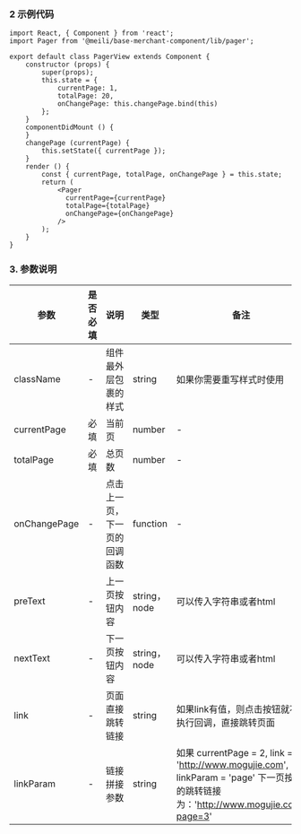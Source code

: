 ### 2 示例代码
    import React, { Component } from 'react';
    import Pager from '@meili/base-merchant-component/lib/pager';

    export default class PagerView extends Component {
        constructor (props) {
            super(props);
            this.state = {
                currentPage: 1,
                totalPage: 20,
                onChangePage: this.changePage.bind(this)
            };
        }
        componentDidMount () {
        }
        changePage (currentPage) {
            this.setState({ currentPage });
        }
        render () {
            const { currentPage, totalPage, onChangePage } = this.state;
            return (
                <Pager
                  currentPage={currentPage}
                  totalPage={totalPage}
                  onChangePage={onChangePage}
                />
            );
        }
    }

### 3. 参数说明

| 参数        |  是否必填        |说明           | 类型         |  备注       |   默认       |  
| ------------ |------------ | ------------- | ------------ | ------------  |------------  |
| className | -  | 组件最外层包裹的样式         | string       | 如果你需要重写样式时使用     | mc-pager  |
| currentPage| 必填    |当前页   | number | - |  1| 
| totalPage   | 必填    |总页数   | number | - |  1| 
| onChangePage  | -   |点击上一页，下一页的回调函数   | function | - |  － | 
| preText  | - |上一页按钮内容   | string，node | 可以传入字符串或者html | < | 
| nextText  | - |下一页按钮内容   | string，node | 可以传入字符串或者html | > | 
| link  |- |页面直接跳转链接   | string | 如果link有值，则点击按钮就不执行回调，直接跳转页面 | － | 
| linkParam  |- |链接拼接参数   | string | 如果 currentPage = 2, link = 'http://www.mogujie.com', linkParam = 'page' 下一页按钮的跳转链接为：'http://www.mogujie.com?page=3' | page | 


